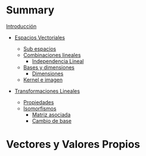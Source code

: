# Summary

<!-- [Introducción](./Introducción.md) -->
[Introducción]()

- [Espacios Vectoriales](./EspaciosVectoriales/definición.md)
  - [Sub espacios](./EspaciosVectoriales/sub_espacios.md)
  - [Combinaciones lineales](./EspaciosVectoriales/combinaciones_lineales.md)
    - [Independencia Lineal](./EspaciosVectoriales/independencia_lineal.md)
  - [Bases y dimensiones](./EspaciosVectoriales/bases_y_dimensiones.md)
    - [Dimensiones](./EspaciosVectoriales/dimensiones.md)
  - [Kernel e imagen](./EspaciosVectoriales/kerne_e_imagen.md)

- [Transformaciones Lineales](./Transformaciones/transformaciones.md)
  - [Propiedades](./Transformaciones/propiedades.md)
  - [Isomorfismos](./Transformaciones/isomorfismos.md)
    - [Matriz asociada](./Transformaciones/matriz_asociada.md)
    - [Cambio de base]()

# Vectores y Valores Propios
